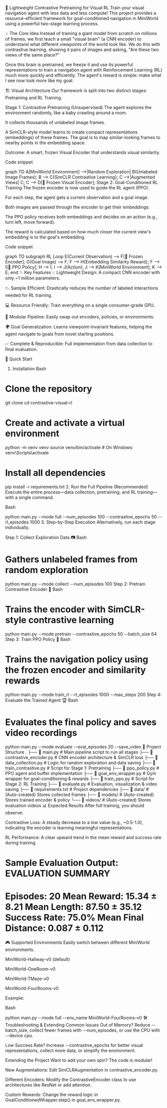 🤖 Lightweight Contrastive Pretraining for Visual RL
Train your visual navigation agent with less data and less compute! This project provides a resource-efficient framework for goal-conditioned navigation in MiniWorld using a powerful two-stage learning process.

💡 The Core Idea
Instead of training a giant model from scratch on millions of frames, we first teach a small "visual brain" (a CNN encoder) to understand what different viewpoints of the world look like. We do this with contrastive learning, showing it pairs of images and asking, "Are these two views of the same place?"

Once this brain is pretrained, we freeze it and use its powerful representations to train a navigation agent with Reinforcement Learning (RL) much more quickly and efficiently. The agent's reward is simple: make what I see now look more like my goal.

🏗️ Visual Architecture
Our framework is split into two distinct stages: Pretraining and RL Training.

Stage 1: Contrastive Pretraining (Unsupervised)
The agent explores the environment randomly, like a baby crawling around a room.

It collects thousands of unlabeled image frames.

A SimCLR-style model learns to create compact representations (embeddings) of these frames. The goal is to map similar-looking frames to nearby points in the embedding space.

Outcome: A smart, frozen Visual Encoder that understands visual similarity.

Code snippet

graph TD
    A[MiniWorld Environment] -->|Random Exploration| B(Unlabeled Image Frames);
    B --> C{SimCLR Contrastive Learning};
    C -->|Augmented Views| C;
    C --> D[🧠 Frozen Visual Encoder];
Stage 2: Goal-Conditioned RL Training
The frozen encoder is now used to guide the RL agent (PPO).

For each step, the agent gets a current observation and a goal image.

Both images are passed through the encoder to get their embeddings.

The PPO policy receives both embeddings and decides on an action (e.g., turn left, move forward).

The reward is calculated based on how much closer the current view's embedding is to the goal's embedding.

Code snippet

graph TD
    subgraph RL Loop
        E(Current Observation) --> F[🧠 Frozen Encoder];
        G(Goal Image) --> F;
        F --> H{Embedding Similarity Reward};
        F --> I[🤖 PPO Policy];
        H --> I;
        I --> J(Action);
        J --> K[MiniWorld Environment];
        K --> E;
    end
✨ Key Features
💡 Lightweight Design: A compact CNN encoder with only ~1 million parameters.

📉 Sample Efficient: Drastically reduces the number of labeled interactions needed for RL training.

💻 Resource Friendly: Train everything on a single consumer-grade GPU.

🧩 Modular Pipeline: Easily swap out encoders, policies, or environments.

🌍 Goal Generalization: Learns viewpoint-invariant features, helping the agent navigate to goals from novel starting positions.

✅ Complete & Reproducible: Full implementation from data collection to final evaluation.

🚀 Quick Start
1. Installation
Bash

# Clone the repository
git clone <your-repo-url>
cd contrastive-visual-rl

# Create and activate a virtual environment
python -m venv venv
source venv/bin/activate  # On Windows: venv\Scripts\activate

# Install all dependencies
pip install -r requirements.txt
2. Run the Full Pipeline (Recommended)
Execute the entire process—data collection, pretraining, and RL training—with a single command.

Bash

python main.py --mode full --num_episodes 100 --contrastive_epochs 50 --rl_episodes 1000
3. Step-by-Step Execution
Alternatively, run each stage individually.

Step 1: Collect Exploration Data 📷
Bash

# Gathers unlabeled frames from random exploration
python main.py --mode collect --num_episodes 100
Step 2: Pretrain Contrastive Encoder 🧠
Bash

# Trains the encoder with SimCLR-style contrastive learning
python main.py --mode pretrain --contrastive_epochs 50 --batch_size 64
Step 3: Train PPO Policy 🤖
Bash

# Trains the navigation policy using the frozen encoder and similarity rewards
python main.py --mode train_rl --rl_episodes 1000 --max_steps 200
Step 4: Evaluate the Trained Agent 🏆
Bash

# Evaluates the final policy and saves video recordings
python main.py --mode evaluate --eval_episodes 20 --save_video
📁 Project Structure
.
├── 📜 main.py                  # Main pipeline script to run all stages
├── 📜 contrastive_encoder.py    # CNN encoder architecture & SimCLR loss
├── 📜 data_collection.py        # Logic for random exploration and data saving
├── 📜 train_contrastive.py      # Script for Stage 1: Pretraining
├── 📜 ppo_policy.py              # PPO agent and buffer implementation
├── 📜 goal_env_wrapper.py      # Gym wrapper for goal-conditioning & rewards
├── 📜 train_ppo.py               # Script for Stage 2: RL Training
├── 📜 evaluate.py                # Evaluation, visualization & video saving
├── 📜 requirements.txt           # Project dependencies
├── 📁 data/                      # (Auto-created) Stores collected frames
├── 📁 models/                    # (Auto-created) Stores trained encoder & policy
└── 📁 videos/                    # (Auto-created) Stores evaluation videos
📊 Expected Results
After full training, you should observe:

Contrastive Loss: A steady decrease to a low value (e.g., ~0.5-1.0), indicating the encoder is learning meaningful representations.

RL Performance: A clear upward trend in the mean reward and success rate during training.

Sample Evaluation Output:
EVALUATION SUMMARY
==================================================
Episodes: 20
Mean Reward: 15.34 ± 8.21
Mean Length: 87.50 ± 35.12
Success Rate: 75.0%
Mean Final Distance: 0.087 ± 0.112
==================================================
🎮 Supported Environments
Easily switch between different MiniWorld environments.

MiniWorld-Hallway-v0 (default)

MiniWorld-OneRoom-v0

MiniWorld-TMaze-v0

MiniWorld-FourRooms-v0

Example:

Bash

python main.py --mode full --env_name MiniWorld-FourRooms-v0
🛠️ Troubleshooting & Extending
Common Issues
Out of Memory? Reduce --batch_size, collect fewer frames with --num_episodes, or use the CPU with --device cpu.

Low Success Rate? Increase --contrastive_epochs for better visual representations, collect more data, or simplify the environment.

Extending the Project
Want to add your own spin? The code is modular!

New Augmentations: Edit SimCLRAugmentation in contrastive_encoder.py.

Different Encoders: Modify the ContrastiveEncoder class to use architectures like ResNet or add attention.

Custom Rewards: Change the reward logic in GoalConditionedWrapper.step() in goal_env_wrapper.py.